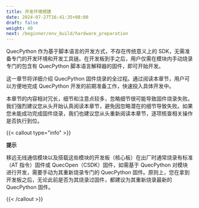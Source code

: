 ```yaml
---
title: 开发环境搭建
date: 2024-07-27T16:41:35+08:00
draft: false
weight: 40
next: /beginner/env_build/hardware_preparation
---
```


QuecPython 作为基于脚本语言的开发方式，不存在传统意义上的 SDK，无需准备专门的开发环境和开发工具链。在开发板到手之后，用户仅需在模块内手动烧录专门的包含有 QuecPython 脚本语言解释器的固件，即可开始开发。

这一章节将详细介绍 QuecPython 固件烧录的全过程。通过阅读本章节，用户可以方便地完成 QuecPython 开发的前期准备工作，快速投入具体开发中。

本章节的内容相对冗长，细节和注意点较多，忽略细节很可能导致固件烧录失败。我们强烈建议您从头开始认真阅读本章节，避免因忽略潜在的细节导致失败。如果您未能成功完成固件烧录，我们也建议您从头重新阅读本章节，逐项核查相关操作是否执行到位。

{{< callout type="info" >}}

**提示**

移远无线通信模块以及搭载这些模块的开发板（核心板）在出厂时通常烧录有标准（AT 指令）固件或 QuecOpen（CSDK）固件，如需基于 QuecPython 对模块进行开发，需要手动为其重新烧录专门的 QuecPython 固件。原则上，您在拿到开发板之后，无论此前是否为其烧录过固件，都建议为其重新烧录最新的 QuecPython 固件。

{{< /callout >}}
